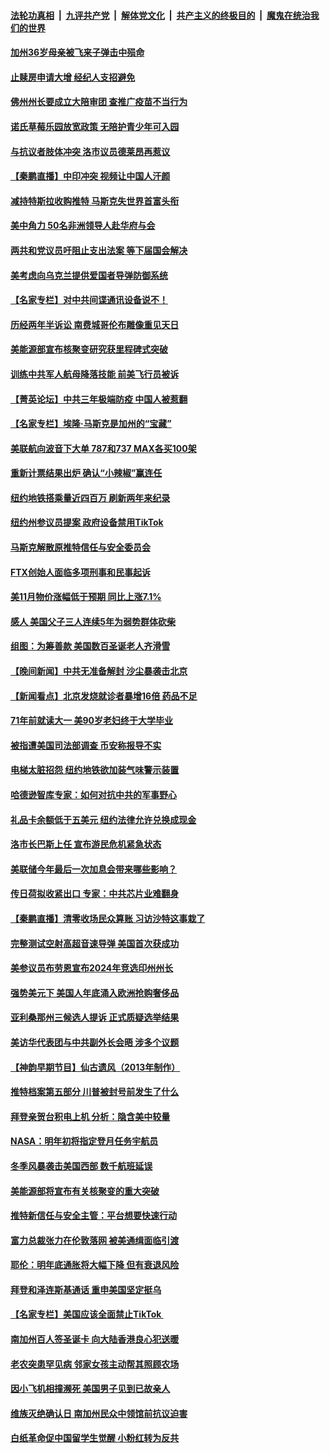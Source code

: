 ####  [法轮功真相](../../../../basic/blob/master/README.md?t=12141131) &nbsp;|&nbsp; [九评共产党](../../../../9ping.md/blob/master/README.md?t=12141131) &nbsp;|&nbsp; [解体党文化](../../../../jtdwh.md/blob/master/README.md?t=12141131)  &nbsp;|&nbsp; [共产主义的终极目的](../../../../gczydzjmd.md/blob/master/README.md?t=12141131) &nbsp;|&nbsp; [魔鬼在统治我们的世界](../../../../mgztzwmdsj.md/blob/master/README.md?t=12141131) 

#### [加州36岁母亲被飞来子弹击中殒命](../pages/nsc412/n13884293.md?t=12141131) 

#### [止赎房申请大增 经纪人支招避免](../pages/nsc412/n13884279.md?t=12141131) 

#### [佛州州长要成立大陪审团 查推广疫苗不当行为](../pages/nsc412/n13884190.md?t=12141131) 

#### [诺氏草莓乐园放宽政策 无陪护青少年可入园](../pages/nsc412/n13884260.md?t=12141131) 

#### [与抗议者肢体冲突 洛市议员德莱昂再惹议](../pages/nsc412/n13884239.md?t=12141131) 

#### [【秦鹏直播】中印冲突 视频让中国人汗颜](../pages/nsc412/n13884202.md?t=12141131) 

#### [减持特斯拉收购推特 马斯克失世界首富头衔](../pages/nsc412/n13884203.md?t=12141131) 

#### [美中角力 50名非洲领导人赴华府与会](../pages/nsc412/n13884156.md?t=12141131) 

#### [两共和党议员吁阻止支出法案 等下届国会解决](../pages/nsc412/n13884121.md?t=12141131) 

#### [美考虑向乌克兰提供爱国者导弹防御系统](../pages/nsc412/n13884175.md?t=12141131) 

#### [【名家专栏】对中共间谍通讯设备说不！](../pages/nsc412/n13884032.md?t=12141131) 

#### [历经两年半诉讼 南费城哥伦布雕像重见天日](../pages/nsc412/n13884181.md?t=12141131) 

#### [美能源部宣布核聚变研究获里程碑式突破](../pages/nsc412/n13884133.md?t=12141131) 

#### [训练中共军人航母降落技能 前美飞行员被诉](../pages/nsc412/n13884100.md?t=12141131) 

#### [【菁英论坛】中共三年极端防疫 中国人被惹翻](../pages/nsc412/n13884103.md?t=12141131) 

#### [【名家专栏】埃隆‧马斯克是加州的“宝藏”](../pages/nsc412/n13883998.md?t=12141131) 

#### [美联航向波音下大单 787和737 MAX各买100架](../pages/nsc412/n13884113.md?t=12141131) 

#### [重新计票结果出炉 确认“小辣椒”赢连任](../pages/nsc412/n13884101.md?t=12141131) 

#### [纽约地铁搭乘量近四百万 刷新两年来纪录](../pages/nsc412/n13883671.md?t=12141131) 

#### [纽约州参议员提案 政府设备禁用TikTok](../pages/nsc412/n13883733.md?t=12141131) 

#### [马斯克解散原推特信任与安全委员会](../pages/nsc412/n13883544.md?t=12141131) 

#### [FTX创始人面临多项刑事和民事起诉](../pages/nsc412/n13884084.md?t=12141131) 

#### [美11月物价涨幅低于预期 同比上涨7.1%](../pages/nsc412/n13884091.md?t=12141131) 

#### [感人 美国父子三人连续5年为弱势群体砍柴](../pages/nsc412/n13883764.md?t=12141131) 

#### [组图：为筹善款 美国数百圣诞老人齐滑雪](../pages/nsc412/n13883777.md?t=12141131) 


#### [【晚间新闻】中共无准备解封 沙尘暴袭击北京](../pages/nsc412/n13883858.md?t=12141131) 

#### [【新闻看点】北京发烧就诊者暴增16倍 药品不足](../pages/nsc412/n13883552.md?t=12141131) 

#### [71年前就读大一 美90岁老妇终于大学毕业](../pages/nsc412/n13883619.md?t=12141131) 

#### [被指遭美国司法部调查 币安称报导不实](../pages/nsc412/n13883653.md?t=12141131) 

#### [电梯太脏招怨 纽约地铁欲加装气味警示装置](../pages/nsc412/n13883675.md?t=12141131) 

#### [哈德逊智库专家：如何对抗中共的军事野心](../pages/nsc412/n13883608.md?t=12141131) 

#### [礼品卡余额低于五美元 纽约法律允许兑换成现金](../pages/nsc412/n13883740.md?t=12141131) 

#### [洛市长巴斯上任 宣布游民危机紧急状态](../pages/nsc412/n13883685.md?t=12141131) 

#### [美联储今年最后一次加息会带来哪些影响？](../pages/nsc412/n13883545.md?t=12141131) 

#### [传日荷拟收紧出口 专家：中共芯片业难翻身](../pages/nsc412/n13883496.md?t=12141131) 

#### [【秦鹏直播】清零收场民众算账 习访沙特这事栽了](../pages/nsc412/n13883473.md?t=12141131) 

#### [完整测试空射高超音速导弹 美国首次获成功](../pages/nsc412/n13883454.md?t=12141131) 

#### [美参议员布劳恩宣布2024年竞选印州州长](../pages/nsc412/n13883499.md?t=12141131) 

#### [强势美元下 美国人年底涌入欧洲抢购奢侈品](../pages/nsc412/n13883524.md?t=12141131) 

#### [亚利桑那州三候选人提诉 正式质疑选举结果](../pages/nsc412/n13883476.md?t=12141131) 

#### [美访华代表团与中共副外长会晤 涉多个议题](../pages/nsc412/n13883443.md?t=12141131) 

#### [【神韵早期节目】仙古遗风（2013年制作）](../pages/nsc412/n13883448.md?t=12141131) 

#### [推特档案第五部分 川普被封号前发生了什么](../pages/nsc412/n13883474.md?t=12141131) 

#### [拜登亲贺台积电上机 分析：隐含美中较量](../pages/nsc412/n13883456.md?t=12141131) 

#### [NASA：明年初将指定登月任务宇航员](../pages/nsc412/n13883422.md?t=12141131) 

#### [冬季风暴袭击美国西部 数千航班延误](../pages/nsc412/n13883425.md?t=12141131) 

#### [美能源部将宣布有关核聚变的重大突破](../pages/nsc412/n13883427.md?t=12141131) 

#### [推特新信任与安全主管：平台想要快速行动](../pages/nsc412/n13883387.md?t=12141131) 

#### [富力总裁张力在伦敦落网 被美通缉面临引渡](../pages/nsc412/n13883423.md?t=12141131) 

#### [耶伦：明年底通胀将大幅下降 但有衰退风险](../pages/nsc412/n13883402.md?t=12141131) 

#### [拜登和泽连斯基通话 重申美国坚定挺乌](../pages/nsc412/n13883414.md?t=12141131) 

#### [【名家专栏】美国应该全面禁止TikTok ](../pages/nsc412/n13883316.md?t=12141131) 

#### [南加州百人签圣诞卡 向大陆香港良心犯送暖](../pages/nsc412/n13883036.md?t=12141131) 

#### [老农突患罕见病 邻家女孩主动帮其照顾农场](../pages/nsc412/n13882933.md?t=12141131) 

#### [因小飞机相撞濒死 美国男子见到已故亲人](../pages/nsc412/n13883172.md?t=12141131) 

#### [维族灭绝确认日 南加州民众中领馆前抗议迫害](../pages/nsc412/n13883074.md?t=12141131) 

#### [白纸革命促中国留学生觉醒 小粉红转为反共](../pages/nsc412/n13882873.md?t=12141131) 



